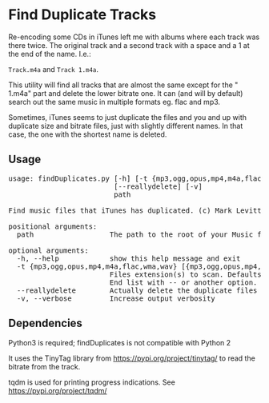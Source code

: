 # Find Duplicate Tracks

Re-encoding some CDs in iTunes left me with albums where each track was there twice. 
The original track and a second track with a space and a 1 at the end of the name. I.e.:

`Track.m4a` and `Track 1.m4a`.

This utility will find all tracks that are almost the same except for the " 1.m4a" part 
and delete the lower bitrate one. It can (and will by default) search out the same music in multiple formats eg. flac and mp3.

Sometimes, iTunes seems to just duplicate the files and you and up with duplicate
size and bitrate files, just with slightly different names. In that case, the one with the shortest name is deleted. 


## Usage

<pre>
usage: findDuplicates.py [-h] [-t {mp3,ogg,opus,mp4,m4a,flac,wma,wav} ... --]
                         [--reallydelete] [-v]
                         path

Find music files that iTunes has duplicated. (c) Mark Levitt 2019

positional arguments:
  path                  The path to the root of your Music files

optional arguments:
  -h, --help            show this help message and exit
  -t {mp3,ogg,opus,mp4,m4a,flac,wma,wav} [{mp3,ogg,opus,mp4,m4a,flac,wma,wav} ...], --type {mp3,ogg,opus,mp4,m4a,flac,wma,wav} [{mp3,ogg,opus,mp4,m4a,flac,wma,wav} ...]
                        Files extension(s) to scan. Defaults to all choices.
                        End list with -- or another option.
  --reallydelete        Actually delete the duplicate files on disk
  -v, --verbose         Increase output verbosity
</pre>

## Dependencies

Python3 is required; findDuplicates is not compatible with Python 2

It uses the TinyTag library from https://pypi.org/project/tinytag/ to read the bitrate from the track. 

tqdm	is used for printing progress indications. See https://pypi.org/project/tqdm/
